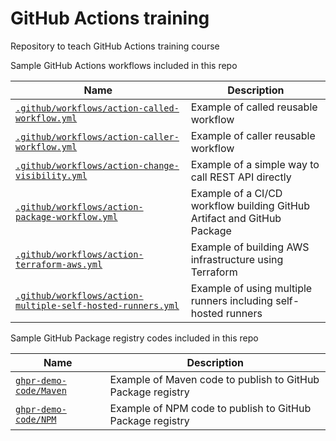 # GitHub Actions training

Repository to teach GitHub Actions training course

Sample GitHub Actions workflows included in this repo

| Name | Description |
| ---- | ----------- |
| [`.github/workflows/action-called-workflow.yml`](/.github/workflows/action-called-workflow.yml) | Example of called reusable workflow |
| [`.github/workflows/action-caller-workflow.yml`](/.github/workflows/action-caller-workflow.yml) | Example of caller reusable workflow |
| [`.github/workflows/action-change-visibility.yml`](/.github/workflows/action-change-visibility.yml) | Example of a simple way to call REST API directly |
| [`.github/workflows/action-package-workflow.yml`](/.github/workflows/action-package-workflow.yml) | Example of a CI/CD workflow building GitHub Artifact and GitHub Package |
| [`.github/workflows/action-terraform-aws.yml`](/.github/workflows/action-terraform-aws.yml) | Example of building AWS infrastructure using Terraform |
| [`.github/workflows/action-multiple-self-hosted-runners.yml`](/.github/workflows/action-multiple-self-hosted-runners.yml) | Example of using multiple runners including self-hosted runners |

Sample GitHub Package registry codes included in this repo

| Name | Description |
| ---- | ----------- |
| [`ghpr-demo-code/Maven`](/ghpr-demo-code/Maven) | Example of Maven code to publish to GitHub Package registry |
| [`ghpr-demo-code/NPM`](/ghpr-demo-code/NPM) | Example of NPM code to publish to GitHub Package registry |
